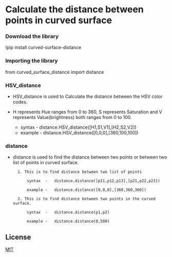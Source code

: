 
# Calculate the distance between points in curved surface

### Download the library

!pip install curved-surface-distance

### Importing the library

from curved_surface_distance import distance

### HSV_distance

 - HSV_distance is used to Calculate the distance between the HSV color codes.

 - H represents Hue ranges from 0 to 360, S represents Saturation and V represents Value(brightness) both ranges from 0 to 100. 
    - syntax  -   distance.HSV_distance([H1,S1,V1],[H2,S2,V2])
    - example -   distance.HSV_distance([0,0,0],[360,100,100]) 
    
### distance

- distance is used to find the distance between two points or between two list of points in curved surface.
    
        1. This is to find distance between two list of points 
            
            syntax  -   distance.distance([p11,p12,p13],[p21,p22,p23])
            
            example -   distance.distance([0,0,0],[360,360,360])

        2. This is to find distance between two points in the curved surface. 
            
            syntax  -   distance.distance(p1,p2)
            
            example -   distance.distance(0,500)



## License

[MIT](https://choosealicense.com/licenses/mit/)
